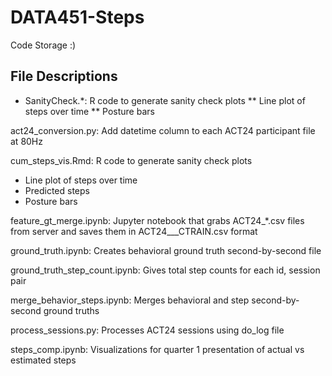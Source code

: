 # DATA451-Steps
Code Storage :)

## File Descriptions
- SanityCheck.*: R code to generate sanity check plots
** Line plot of steps over time 
** Posture bars

act24_conversion.py: Add datetime column to each ACT24 participant file at 80Hz

cum_steps_vis.Rmd: R code to generate sanity check plots 
* Line plot of steps over time
* Predicted steps
* Posture bars

feature_gt_merge.ipynb: Jupyter notebook that grabs ACT24_*.csv files from server and saves them in ACT24_<ID>_<SESSION>_CTRAIN.csv format

ground_truth.ipynb: Creates behavioral ground truth second-by-second file

ground_truth_step_count.ipynb: Gives total step counts for each id, session pair

merge_behavior_steps.ipynb: Merges behavioral and step second-by-second ground truths

process_sessions.py: Processes ACT24 sessions using do_log file

steps_comp.ipynb: Visualizations for quarter 1 presentation of actual vs estimated steps
